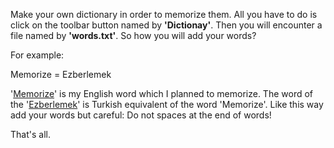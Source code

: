<p>Make your own dictionary in order to memorize them. All you have to do is click on the toolbar button named by <strong>'Dictionay'</strong>. Then you will encounter a file named by <strong>'words.txt'</strong>. So how you will add your words?</p> 
<p>For example:</p> 
Memorize = Ezberlemek

<p>'<u>Memorize</u>' is my English word which I planned to memorize. The word of the '<u>Ezberlemek</u>' is Turkish equivalent of the word 'Memorize'. Like this way add your words but careful: Do not spaces at the end of words!</p> 

<p>That's all.</p> 
